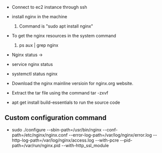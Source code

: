 * Connect to ec2 instance through ssh
* install nginx in the machine
  1. Command is "sudo apt install nginx"

* To get the nginx resources in the system command
  1. ps aux | grep nginx

* Nginx status ->
* service nginx status
* systemctl status nginx

* Download the nginx mainline versioin for nginx.org website.
* Extract the tar file using the command tar -zxvf
* apt get install build-essentials to run the source code

## Custom configuration command
* sudo ./configure --sbin-path=/usr/bin/nginx --conf-path=/etc/nginx/nginx.conf --error-log-path=/var/log/nginx/error.log --http-log-path=/var/log/nginx/access.log --with-pcre --pid-path=/var/run/nginx.pid --with-http_ssl_module